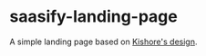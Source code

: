 # saasify-landing-page
A simple landing page based on [Kishore's design](https://dribbble.com/shots/4795901-Saasify-Landing-Page-Sketch-Freebie-Day-187-365-Project365).
